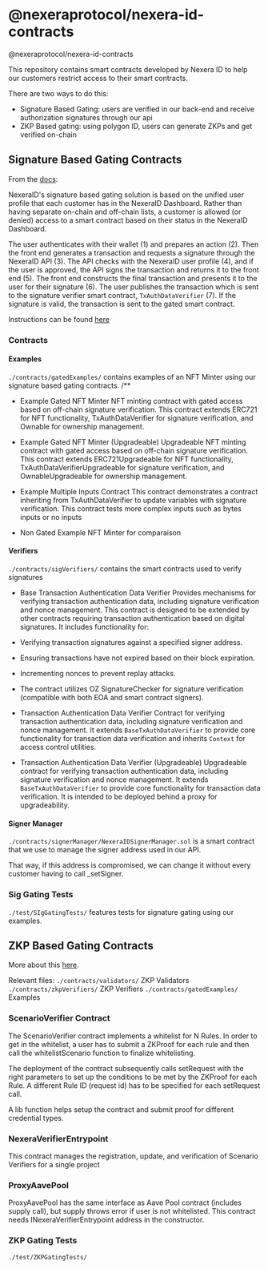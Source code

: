 # @nexeraprotocol/nexera-id-contracts

@nexeraprotocol/nexera-id-contracts

This repository contains smart contracts developed by Nexera ID to help our customers restrict access to their smart contracts.

There are two ways to do this:

- Signature Based Gating: users are verified in our back-end and receive authorization signatures through our api
- ZKP Based gating: using polygon ID, users can generate ZKPs and get verified on-chain

## Signature Based Gating Contracts

From the [docs](https://docs.nexera.id/smartcontractgating/):

NexeraID's signature based gating solution is based on the unified user profile that each customer has in the NexeraID Dashboard. Rather than having separate on-chain and off-chain lists, a customer is allowed (or denied) access to a smart contract based on their status in the NexeraID Dashboard.

The user authenticates with their wallet (1) and prepares an action (2). Then the front end generates a transaction and requests a signature through the NexeraID API (3). The API checks with the NexeraID user profile (4), and if the user is approved, the API signs the transaction and returns it to the front end (5). The front end constructs the final transaction and presents it to the user for their signature (6). The user publishes the transaction which is sent to the signature verifier smart contract, `TxAuthDataVerifier` (7). If the signature is valid, the transaction is sent to the gated smart contract.

Instructions can be found [here](https://docs.nexera.id/developing/gating/smartcontract)

### Contracts

#### Examples

`./contracts/gatedExamples/` contains examples of an NFT Minter using our signature based gating contracts.
/**

- Example Gated NFT Minter
NFT minting contract with gated access based on off-chain signature verification.
This contract extends ERC721 for NFT functionality, TxAuthDataVerifier for signature verification, and Ownable for ownership management.

- Example Gated NFT Minter (Upgradeable)
Upgradeable NFT minting contract with gated access based on off-chain signature verification.
This contract extends ERC721Upgradeable for NFT functionality, TxAuthDataVerifierUpgradeable for signature verification, and OwnableUpgradeable for ownership management.

- Example Multiple Inputs Contract
This contract demonstrates a contract inheriting from TxAuthDataVerifier to update variables with signature verification.
This contract tests more complex inputs such as bytes inputs or no inputs

- Non Gated Example  NFT Minter for comparaison

#### Verifiers

`./contracts/sigVerifiers/` contains the smart contracts used to verify signatures

- Base Transaction Authentication Data Verifier
Provides mechanisms for verifying transaction authentication data, including signature verification and nonce management.
This contract is designed to be extended by other contracts requiring transaction authentication based on digital signatures.
It includes functionality for:
- Verifying transaction signatures against a specified signer address.
- Ensuring transactions have not expired based on their block expiration.
- Incrementing nonces to prevent replay attacks.
- The contract utilizes OZ SignatureChecker for signature verification (compatible with both EOA and smart contract signers).

- Transaction Authentication Data Verifier
Contract for verifying transaction authentication data, including signature verification and nonce management.
It extends `BaseTxAuthDataVerifier` to provide core functionality for transaction data verification and inherits `Context` for access control utilities.

- Transaction Authentication Data Verifier (Upgradeable)
Upgradeable contract for verifying transaction authentication data, including signature verification and nonce management.
It extends `BaseTxAuthDataVerifier` to provide core functionality for transaction data verification.
It is intended to be deployed behind a proxy for upgradeability.

#### Signer Manager

`./contracts/signerManager/NexeraIDSignerManager.sol` is a smart contract that we use to manage the signer address used in our API.

That way, if this address is compromised, we can change it without every customer having to call _setSigner.

### Sig Gating Tests

`./test/SIgGatingTests/` features tests for signature gating using our examples.

## ZKP Based Gating Contracts

More about this [here](https://docs.nexera.id/developing/gating/onchain).

Relevant files:
`./contracts/validators/` ZKP Validators
`./contracts/zkpVerifiers/` ZKP Verifiers
`./contracts/gatedExamples/` Examples

### ScenarioVerifier Contract

The ScenarioVerifier contract implements a whitelist for N Rules. In order to get in the whitelist, a user has to submit a ZKProof for each rule and then call the whitelistScenario function to finalize whitelisting.

The deployment of the contract subsequently calls setRequest with the right parameters to set up the conditions to be met by the ZKProof for each Rule. A different Rule ID (request id) has to be specified for each setRequest call.

A lib function helps setup the contract and submit proof for different credential types.

### NexeraVerifierEntrypoint

This contract manages the registration, update, and verification of Scenario Verifiers for a single project

### ProxyAavePool

ProxyAavePool has the same interface as Aave Pool contract (includes supply call), but supply throws error if user is not whitelisted. This contract needs INexeraVerifierEntrypoint address in the constructor.

### ZKP Gating Tests

`./test/ZKPGatingTests/`
